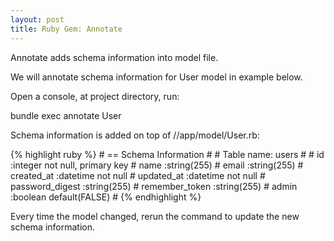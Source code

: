 ```yaml
---
layout: post
title: Ruby Gem: Annotate
---
```


Annotate adds schema information into model file.

We will annotate schema information for User model in example below.

Open a console, at project directory, run:

bundle exec annotate User

Schema information is added on top of /<project>/app/model/User.rb:

{% highlight ruby %}
    # == Schema Information
    #
    # Table name: users
    #
    #  id              :integer          not null, primary key
    #  name            :string(255)
    #  email           :string(255)
    #  created_at      :datetime         not null
    #  updated_at      :datetime         not null
    #  password_digest :string(255)
    #  remember_token  :string(255)
    #  admin           :boolean          default(FALSE)
    #
{% endhighlight %}

Every time the model changed, rerun the command to update the new schema information.
